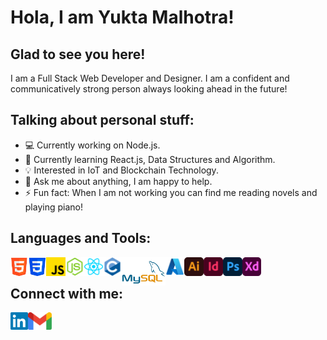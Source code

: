 <h1> Hola, I am Yukta Malhotra! </h1>

<h2> Glad to see you here! </h2>

I am a Full Stack Web Developer and Designer. I am a confident and communicatively strong person always looking ahead in the future!

<h2> Talking about personal stuff: </h2>

- 💻 Currently working on Node.js.
- 📖 Currently learning React.js, Data Structures and Algorithm.
- 💡 Interested in IoT and Blockchain Technology.
- 💬 Ask me about anything, I am happy to help.
- ⚡ Fun fact: When I am not working you can find me reading novels and playing piano!

<h2> Languages and Tools: </h2>

<img align = "left" src = "Logos/html.png" alt = "HTML" height = "30px"> 
<img align = "left" src = "Logos/css.png" alt = "CSS" height = "30px"> 
<img align = "left"src = "Logos/js.png" alt = "JavaScript" height = "30px"> 
<img align = "left" src = "Logos/nodejs.png" alt = "NodeJs" height = "30px"> 
<img align = "left" src = "Logos/reactjs.png" alt = "ReactJs" height = "30px"> 
<img align = "left" src = "Logos/cpp.png" alt = "C++" height = "30px"> 
<img align = "left" src = "Logos/mysql.png" alt = "MySQL" height = "45px">
<img align = "left" src = "Logos/azure.png" alt = "Microsoft Azure" height = "30px"> 
<img align = "left" src = "Logos/ai.png" alt = "Adobe Illustrator" height = "30px"> 
<img align = "left" src = "Logos/id.png" alt = "Adobe InDesign" height = "30px"> 
<img align = "left" src = "Logos/ps.png" alt = "Adobe Photoshop" height = "30px"> 
<img align = "left" src = "Logos/xd.png" alt = "Adobe XD" height = "30px">

<br>

<h2> Connect with me: </h2>

<a href = "https://www.linkedin.com/in/yukta-malhotra-3740ab222/" target = "_blank"> <img align = "left" src = "Logos/linkedin.png" alt = "Linkedin Profile" height = "28px"> </a>
<a href = "mailto:yukta.51202.malhotra@gmail.com"> <img align = "left" src = "Logos/gmail.png" alt = "Gmail" height = "28px"> </a>